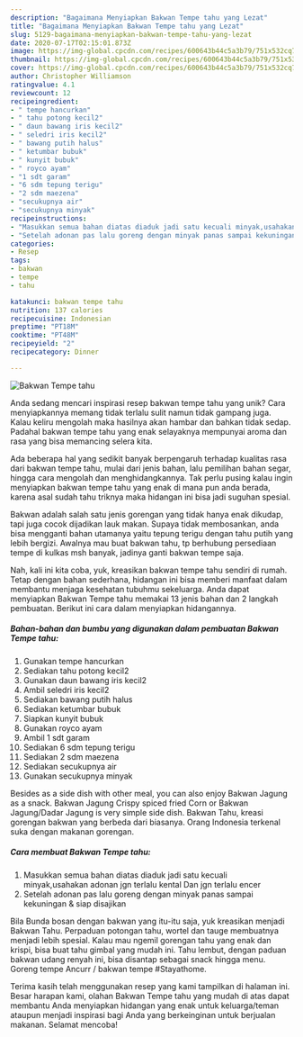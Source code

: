 ```yaml
---
description: "Bagaimana Menyiapkan Bakwan Tempe tahu yang Lezat"
title: "Bagaimana Menyiapkan Bakwan Tempe tahu yang Lezat"
slug: 5129-bagaimana-menyiapkan-bakwan-tempe-tahu-yang-lezat
date: 2020-07-17T02:15:01.873Z
image: https://img-global.cpcdn.com/recipes/600643b44c5a3b79/751x532cq70/bakwan-tempe-tahu-foto-resep-utama.jpg
thumbnail: https://img-global.cpcdn.com/recipes/600643b44c5a3b79/751x532cq70/bakwan-tempe-tahu-foto-resep-utama.jpg
cover: https://img-global.cpcdn.com/recipes/600643b44c5a3b79/751x532cq70/bakwan-tempe-tahu-foto-resep-utama.jpg
author: Christopher Williamson
ratingvalue: 4.1
reviewcount: 12
recipeingredient:
- " tempe hancurkan"
- " tahu potong kecil2"
- " daun bawang iris kecil2"
- " seledri iris kecil2"
- " bawang putih halus"
- " ketumbar bubuk"
- " kunyit bubuk"
- " royco ayam"
- "1 sdt garam"
- "6 sdm tepung terigu"
- "2 sdm maezena"
- "secukupnya air"
- "secukupnya minyak"
recipeinstructions:
- "Masukkan semua bahan diatas diaduk jadi satu kecuali minyak,usahakan adonan jgn terlalu kental Dan jgn terlalu encer"
- "Setelah adonan pas lalu goreng dengan minyak panas sampai kekuningan &amp; siap disajikan"
categories:
- Resep
tags:
- bakwan
- tempe
- tahu

katakunci: bakwan tempe tahu 
nutrition: 137 calories
recipecuisine: Indonesian
preptime: "PT18M"
cooktime: "PT48M"
recipeyield: "2"
recipecategory: Dinner

---
```



![Bakwan Tempe tahu](https://img-global.cpcdn.com/recipes/600643b44c5a3b79/751x532cq70/bakwan-tempe-tahu-foto-resep-utama.jpg)

Anda sedang mencari inspirasi resep bakwan tempe tahu yang unik? Cara menyiapkannya memang tidak terlalu sulit namun tidak gampang juga. Kalau keliru mengolah maka hasilnya akan hambar dan bahkan tidak sedap. Padahal bakwan tempe tahu yang enak selayaknya mempunyai aroma dan rasa yang bisa memancing selera kita.

Ada beberapa hal yang sedikit banyak berpengaruh terhadap kualitas rasa dari bakwan tempe tahu, mulai dari jenis bahan, lalu pemilihan bahan segar, hingga cara mengolah dan menghidangkannya. Tak perlu pusing kalau ingin menyiapkan bakwan tempe tahu yang enak di mana pun anda berada, karena asal sudah tahu triknya maka hidangan ini bisa jadi suguhan spesial.

Bakwan adalah salah satu jenis gorengan yang tidak hanya enak dikudap, tapi juga cocok dijadikan lauk makan. Supaya tidak membosankan, anda bisa mengganti bahan utamanya yaitu tepung terigu dengan tahu putih yang lebih bergizi. Awalnya mau buat bakwan tahu, tp berhubung persediaan tempe di kulkas msh banyak, jadinya ganti bakwan tempe saja.


Nah, kali ini kita coba, yuk, kreasikan bakwan tempe tahu sendiri di rumah. Tetap dengan bahan sederhana, hidangan ini bisa memberi manfaat dalam membantu menjaga kesehatan tubuhmu sekeluarga. Anda dapat menyiapkan Bakwan Tempe tahu memakai 13 jenis bahan dan 2 langkah pembuatan. Berikut ini cara dalam menyiapkan hidangannya.

<!--inarticleads1-->

##### Bahan-bahan dan bumbu yang digunakan dalam pembuatan Bakwan Tempe tahu:

1. Gunakan  tempe hancurkan
1. Sediakan  tahu potong kecil2
1. Gunakan  daun bawang iris kecil2
1. Ambil  seledri iris kecil2
1. Sediakan  bawang putih halus
1. Sediakan  ketumbar bubuk
1. Siapkan  kunyit bubuk
1. Gunakan  royco ayam
1. Ambil 1 sdt garam
1. Sediakan 6 sdm tepung terigu
1. Sediakan 2 sdm maezena
1. Sediakan secukupnya air
1. Gunakan secukupnya minyak


Besides as a side dish with other meal, you can also enjoy Bakwan Jagung as a snack. Bakwan Jagung Crispy spiced fried Corn or Bakwan Jagung/Dadar Jagung is very simple side dish. Bakwan Tahu, kreasi gorengan bakwan yang berbeda dari biasanya. Orang Indonesia terkenal suka dengan makanan gorengan. 

<!--inarticleads2-->

##### Cara membuat Bakwan Tempe tahu:

1. Masukkan semua bahan diatas diaduk jadi satu kecuali minyak,usahakan adonan jgn terlalu kental Dan jgn terlalu encer
1. Setelah adonan pas lalu goreng dengan minyak panas sampai kekuningan &amp; siap disajikan


Bila Bunda bosan dengan bakwan yang itu-itu saja, yuk kreasikan menjadi Bakwan Tahu. Perpaduan potongan tahu, wortel dan tauge membuatnya menjadi lebih spesial. Kalau mau ngemil gorengan tahu yang enak dan krispi, bisa buat tahu gimbal yang mudah ini. Tahu lembut, dengan paduan bakwan udang renyah ini, bisa disantap sebagai snack hingga menu. Goreng tempe Ancurr / bakwan tempe #Stayathome. 

Terima kasih telah menggunakan resep yang kami tampilkan di halaman ini. Besar harapan kami, olahan Bakwan Tempe tahu yang mudah di atas dapat membantu Anda menyiapkan hidangan yang enak untuk keluarga/teman ataupun menjadi inspirasi bagi Anda yang berkeinginan untuk berjualan makanan. Selamat mencoba!
